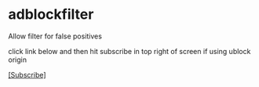 # adblockfilter
Allow filter for false positives 

click link below and then hit subscribe in top right of screen if using ublock origin

[[Subscribe]](https://subscribe.adblockplus.org/?location=https://raw.githubusercontent.com/evoandroidevo/adblockfilter/main/list.txt&title=animepahe.comFilter)
